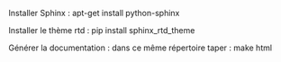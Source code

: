 Installer Sphinx :
    apt-get install python-sphinx

Installer le thème rtd :
    pip install sphinx_rtd_theme

Générer la documentation :
    dans ce même répertoire taper :
        make html
